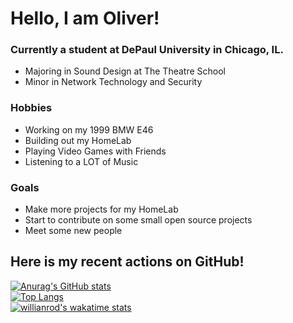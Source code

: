# Hello, I am Oliver!

### Currently a student at DePaul University in Chicago, IL.
- Majoring in Sound Design at The Theatre School
- Minor in Network Technology and Security

### Hobbies
- Working on my 1999 BMW E46
- Building out my HomeLab
- Playing Video Games with Friends
- Listening to a LOT of Music

### Goals
- Make more projects for my HomeLab
- Start to contribute on some small open source projects
- Meet some new people

## Here is my recent actions on GitHub!
[![Anurag's GitHub stats](https://github-readme-stats.vercel.app/api?username=oliv10&show_icons=true&count_private=true&hide_title=true&theme=dark&include_all_commits=true&hide_border=true&card_width=100)](https://github.com/anuraghazra/github-readme-stats)
<br>
[![Top Langs](https://github-readme-stats.vercel.app/api/top-langs/?username=oliv10&theme=dark&hide_border=true&layout=compact&card_width=100)](https://github.com/anuraghazra/github-readme-stats)
<br>
[![willianrod's wakatime stats](https://github-readme-stats.vercel.app/api/wakatime?username=oliv10&theme=dark&hide_border=true&layout=compact&card_width=100)](https://github.com/anuraghazra/github-readme-stats)
